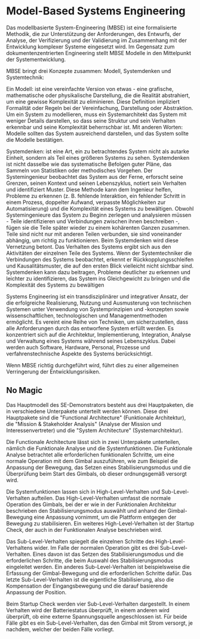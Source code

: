 # Model-Based Systems Engineering

Das modellbasierte System-Engineering (MBSE) ist eine formalisierte Methodik, die zur Unterstützung der Anforderungen, des Entwurfs, der Analyse, der Verifizierung und der Validierung im Zusammenhang mit der Entwicklung komplexer Systeme eingesetzt wird. Im Gegensatz zum dokumentenzentrierten Engineering stellt MBSE Modelle in den Mittelpunkt der Systementwicklung. 

MBSE bringt drei Konzepte zusammen: Modell, Systemdenken und Systemtechnik:

Ein Modell:  ist eine vereinfachte Version von etwas - eine grafische, mathematische oder physikalische Darstellung, die die Realität abstrahiert, um eine gewisse Komplexität zu eliminieren. Diese Definition impliziert Formalität oder Regeln bei der Vereinfachung, Darstellung oder Abstraktion. Um ein System zu modellieren, muss ein Systemarchitekt das System mit weniger Details darstellen, so dass seine Struktur und sein Verhalten erkennbar und seine Komplexität beherrschbar ist. Mit anderen Worten: Modelle sollten das System ausreichend darstellen, und das System sollte die Modelle bestätigen.

Systemdenken:  ist eine Art, ein zu betrachtendes System nicht als autarke Einheit, sondern als Teil eines größeren Systems zu sehen. Systemdenken ist nicht dasselbe wie das systematische Befolgen guter Pläne, das Sammeln von Statistiken oder methodisches Vorgehen. Der Systemingenieur beobachtet das System aus der Ferne, erforscht seine Grenzen, seinen Kontext und seinen Lebenszyklus, notiert sein Verhalten und identifiziert Muster. Diese Methode kann dem Ingenieur helfen, Probleme zu erkennen (z. B. fehlende Interaktion, ein fehlender Schritt in einem Prozess, doppelter Aufwand, verpasste Möglichkeiten zur Automatisierung) und die Komplexität eines Systems zu bewältigen. Obwohl Systemingenieure das System zu Beginn zerlegen und analysieren müssen - Teile identifizieren und Verbindungen zwischen ihnen beschreiben -, fügen sie die Teile später wieder zu einem kohärenten Ganzen zusammen. Teile sind nicht nur mit anderen Teilen verbunden, sie sind voneinander abhängig, um richtig zu funktionieren. Beim Systemdenken wird diese Vernetzung betont. Das Verhalten des Systems ergibt sich aus den Aktivitäten der einzelnen Teile des Systems. Wenn der Systemtechniker die Verbindungen des Systems beobachtet, erkennt er Rückkopplungsschleifen und Kausalitätsmuster, die auf den ersten Blick vielleicht nicht sichtbar sind. Systemdenken kann dazu beitragen, Probleme deutlicher zu erkennen und leichter zu identifizieren, das System ins Gleichgewicht zu bringen und die Komplexität des Systems zu bewältigen

Systems Engineering ist ein transdisziplinärer und integrativer Ansatz, der die erfolgreiche Realisierung, Nutzung und Ausmusterung von technischen Systemen unter Verwendung von Systemprinzipien und -konzepten sowie wissenschaftlichen, technologischen und Managementmethoden ermöglicht. Es vereint eine Reihe von Techniken, um sicherzustellen, dass alle Anforderungen durch das entworfene System erfüllt werden. Es konzentriert sich auf die Architektur, Implementierung, Integration, Analyse und Verwaltung eines Systems während seines Lebenszyklus. Dabei werden auch Software, Hardware, Personal, Prozesse und verfahrenstechnische Aspekte des Systems berücksichtigt.

Wenn MBSE richtig durchgeführt wird, führt dies zu einer allgemeinen Verringerung der Entwicklungsrisiken.


## No Magic

Das Hauptmodell des SE-Demonstrators besteht aus drei Hauptpaketen, die in verschiedene Unterpakete unterteilt werden können. Diese drei Hauptpakete sind die "Functional Architecture" (Funktionale Architektur), die "Mission & Stakeholder Analysis" (Analyse der Mission und Interessenvertreter) und die "System Architecture" (Systemarchitektur).

Die Functionale Architecture lässt sich in zwei Unterpakete unterteilen, nämlich die Funktionale Analyse und die Systemfunktionen. Die Funktionale Analyse betrachtet alle erforderlichen funktionalen Schritte, um eine normale Operation mit dem Gimbal auszuführen, wie zum Beispiel die Anpassung der Bewegung, das Setzen eines Stabilisierungsmodus und die Überprüfung beim Start des Gimbals, ob dieser ordnungsgemäß versorgt wird.

Die Systemfunktionen lassen sich in High-Level-Verhalten und Sub-Level-Verhalten aufteilen. Das High-Level-Verhalten umfasst die normale Operation des Gimbals, bei der er wie in der Funktionalen Architektur beschrieben den Stabilisierungsmodus auswählt und anhand der Gimbal-Bewegung eine Anpassung vornimmt, um die Plattform entgegen der Bewegung zu stabilisieren. Ein weiteres High-Level-Verhalten ist der Startup Check, der auch in der Funktionalen Analyse beschrieben wird.

Das Sub-Level-Verhalten spiegelt die einzelnen Schritte des High-Level-Verhaltens wider. Im Falle der normalen Operation gibt es drei Sub-Level-Verhalten. Eines davon ist das Setzen des Stabilisierungsmodus und die erforderlichen Schritte, die beim Auswahl des Stabilisierungsmodus eingeleitet werden. Ein anderes Sub-Level-Verhalten ist beispielsweise die Erfassung der Gimbal-Bewegung und die erforderlichen Schritte dafür. Das letzte Sub-Level-Verhalten ist die eigentliche Stabilisierung, also die Kompensation der Eingangsbewegung und die darauf basierende Anpassung der Position.

Beim Startup Check werden vier Sub-Level-Verhalten dargestellt. In einem Verhalten wird der Batteriestatus überprüft, in einem anderen wird überprüft, ob eine externe Spannungsquelle angeschlossen ist. Für beide Fälle gibt es ein Sub-Level-Verhalten, das den Gimbal mit Strom versorgt, je nachdem, welcher der beiden Fälle vorliegt.

